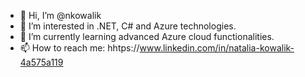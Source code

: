 - 👋 Hi, I’m @nkowalik
- 👀 I’m interested in .NET, C# and Azure technologies.
- 🌱 I’m currently learning advanced Azure cloud functionalities. 
- 📫 How to reach me: hhtps://www.linkedin.com/in/natalia-kowalik-4a575a119

